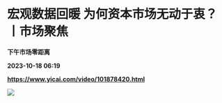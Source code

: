 # 宏观数据回暖 为何资本市场无动于衷？丨市场聚焦
**下午市场零距离**

**2023-10-18 06:19**

**https://www.yicai.com/video/101878420.html**

![](http://imgcdn.yicai.com/vms-new/2023/10/b262dc9e-19f6-422e-a9ce-40b4039b978e_27ID.jpg)